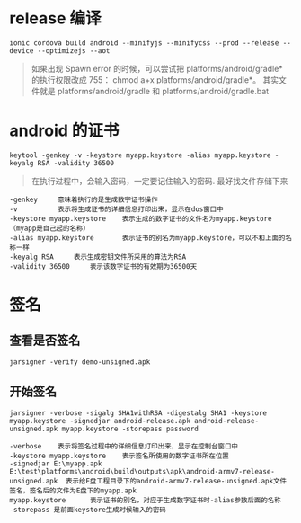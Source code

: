# release 编译

`ionic cordova build android --minifyjs --minifycss --prod --release --device --optimizejs --aot`

> 如果出现 Spawn error 的时候，可以尝试把 platforms/android/gradle* 的执行权限改成 755： chmod a+x platforms/android/gradle*。 其实文件就是 platforms/android/gradle 和 platforms/android/gradle.bat

# android 的证书

`keytool -genkey -v -keystore myapp.keystore -alias myapp.keystore -keyalg RSA -validity 36500`

> 在执行过程中，会输入密码，一定要记住输入的密码. 最好找文件存储下来

```
-genkey     意味着执行的是生成数字证书操作
-v          表示将生成证书的详细信息打印出来，显示在dos窗口中
-keystore myapp.keystore    表示生成的数字证书的文件名为myapp.keystore（myapp是自己起的名称）
-alias myapp.keystore       表示证书的别名为myapp.keystore，可以不和上面的名称一样
-keyalg RSA     表示生成密钥文件所采用的算法为RSA
-validity 36500     表示该数字证书的有效期为36500天
```

# 签名

## 查看是否签名

`jarsigner -verify demo-unsigned.apk`

## 开始签名

`jarsigner -verbose -sigalg SHA1withRSA -digestalg SHA1 -keystore myapp.keystore -signedjar android-release.apk android-release-unsigned.apk myapp.keystore -storepass password`

```
-verbose    表示将签名过程中的详细信息打印出来，显示在控制台窗口中
-keystore myapp.keystore    表示签名所使用的数字证书所在位置
-signedjar E:\myapp.apk E:\test\platforms\android\build\outputs\apk\android-armv7-release-unsigned.apk  表示给E盘工程目录下的android-armv7-release-unsigned.apk文件签名，签名后的文件为E盘下的myapp.apk
myapp.keystore      表示证书的别名，对应于生成数字证书时-alias参数后面的名称
-storepass 是前面keystore生成时候输入的密码
```
